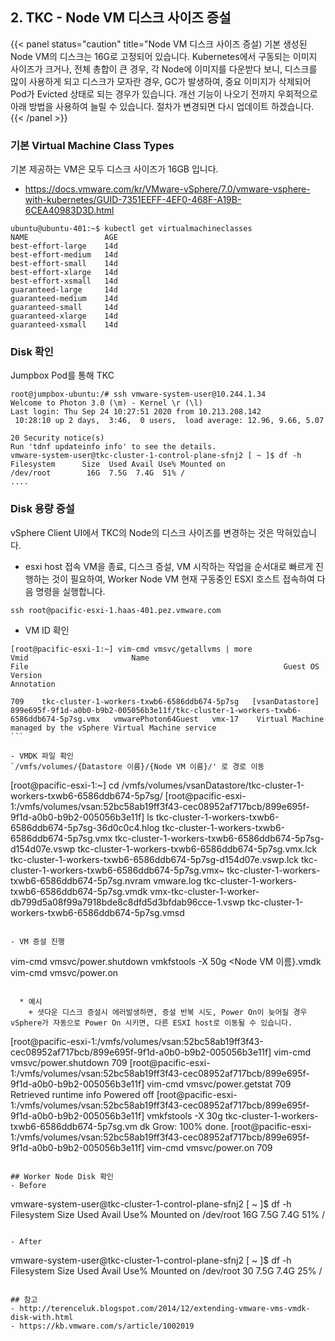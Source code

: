 ## 2. TKC - Node VM 디스크 사이즈 증설

{{< panel status="caution" title="Node VM 디스크 사이즈 증설)
기본 생성된 Node VM의 디스크는 16G로 고정되어 있습니다. Kubernetes에서 구동되는 이미지 사이즈가 크거나, 전체 총합이 큰 경우, 각 Node에 이미지를 다운받다 보니, 디스크를 많이 사용하게 되고 디스크가 모자란 경우, GC가 발생하여, 중요 이미지가 삭제되어 Pod가 Evicted 상태로 되는 경우가 있습니다. 개선 기능이 나오기 전까지 우회적으로 아래 방법을 사용하여 늘릴 수 있습니다. 절차가 변경되면 다시 업데이트 하겠습니다.
{{< /panel >}}

### 기본 Virtual Machine Class Types
기본 제공하는 VM은 모두 디스크 사이즈가 16GB 입니다.
- https://docs.vmware.com/kr/VMware-vSphere/7.0/vmware-vsphere-with-kubernetes/GUID-7351EEFF-4EF0-468F-A19B-6CEA40983D3D.html
```
ubuntu@ubuntu-401:~$ kubectl get virtualmachineclasses
NAME                 AGE
best-effort-large    14d
best-effort-medium   14d
best-effort-small    14d
best-effort-xlarge   14d
best-effort-xsmall   14d
guaranteed-large     14d
guaranteed-medium    14d
guaranteed-small     14d
guaranteed-xlarge    14d
guaranteed-xsmall    14d
```

### Disk 확인
Jumpbox Pod를 통해 TKC
```
root@jumpbox-ubuntu:/# ssh vmware-system-user@10.244.1.34
Welcome to Photon 3.0 (\m) - Kernel \r (\l)
Last login: Thu Sep 24 10:27:51 2020 from 10.213.208.142
 10:28:10 up 2 days,  3:46,  0 users,  load average: 12.96, 9.66, 5.07

20 Security notice(s)
Run 'tdnf updateinfo info' to see the details.
vmware-system-user@tkc-cluster-1-control-plane-sfnj2 [ ~ ]$ df -h
Filesystem      Size  Used Avail Use% Mounted on
/dev/root        16G  7.5G  7.4G  51% /
....
```

### Disk 용량 증설
vSphere Client UI에서 TKC의 Node의 디스크 사이즈를 변경하는 것은 막혀있습니다.

- esxi host 접속
VM을 종료, 디스크 증설, VM 시작하는 작업을 순서대로 빠르게 진행하는 것이 필요하여, Worker Node VM 현재 구동중인 ESXI 호스트 접속하여 다음 명령을 실행합니다.
```
ssh root@pacific-esxi-1.haas-401.pez.vmware.com
```

- VM ID 확인
``` 
[root@pacific-esxi-1:~] vim-cmd vmsvc/getallvms | more
Vmid                       Name                                                                       File                                                         Guest OS         Version                                                                                           Annotation                                                                                        
                                                                                                                                                                                           
709    tkc-cluster-1-workers-txwb6-6586ddb674-5p7sg   [vsanDatastore] 899e695f-9f1d-a0b0-b9b2-005056b3e11f/tkc-cluster-1-workers-txwb6-6586ddb674-5p7sg.vmx   vmwarePhoton64Guest   vmx-17    Virtual Machine managed by the vSphere Virtual Machine service                                                                                                                         ```

- VMDK 파일 확인
`/vmfs/volumes/{Datastore 이름}/{Node VM 이름}/' 로 경로 이동
``` 
[root@pacific-esxi-1:~] cd /vmfs/volumes/vsanDatastore/tkc-cluster-1-workers-txwb6-6586ddb674-5p7sg/
[root@pacific-esxi-1:/vmfs/volumes/vsan:52bc58ab19ff3f43-cec08952af717bcb/899e695f-9f1d-a0b0-b9b2-005056b3e11f] ls 
tkc-cluster-1-workers-txwb6-6586ddb674-5p7sg-36d0c0c4.hlog                tkc-cluster-1-workers-txwb6-6586ddb674-5p7sg.vmx
tkc-cluster-1-workers-txwb6-6586ddb674-5p7sg-d154d07e.vswp                tkc-cluster-1-workers-txwb6-6586ddb674-5p7sg.vmx.lck
tkc-cluster-1-workers-txwb6-6586ddb674-5p7sg-d154d07e.vswp.lck            tkc-cluster-1-workers-txwb6-6586ddb674-5p7sg.vmx~
tkc-cluster-1-workers-txwb6-6586ddb674-5p7sg.nvram                        vmware.log
tkc-cluster-1-workers-txwb6-6586ddb674-5p7sg.vmdk                         vmx-tkc-cluster-1-worker-db799d5a08f99a7918bde8c8dfd5d3bfdab96cce-1.vswp
tkc-cluster-1-workers-txwb6-6586ddb674-5p7sg.vmsd
```

- VM 증설 진행
``` 
vim-cmd vmsvc/power.shutdown <Vmid>
vmkfstools -X 50g <Node VM 이름}.vmdk
vim-cmd vmsvc/power.on <Vmid>
```

  * 예시
    + 셧다운 디스크 증설시 에러발생하면, 증설 반복 시도, Power On이 늦어질 경우 vSphere가 자동으로 Power On 시키면, 다른 ESXI host로 이동될 수 있습니다.
``` 
[root@pacific-esxi-1:/vmfs/volumes/vsan:52bc58ab19ff3f43-cec08952af717bcb/899e695f-9f1d-a0b0-b9b2-005056b3e11f] vim-cmd vmsvc/power.shutdown 709
[root@pacific-esxi-1:/vmfs/volumes/vsan:52bc58ab19ff3f43-cec08952af717bcb/899e695f-9f1d-a0b0-b9b2-005056b3e11f] vim-cmd vmsvc/power.getstat 709
Retrieved runtime info
Powered off
[root@pacific-esxi-1:/vmfs/volumes/vsan:52bc58ab19ff3f43-cec08952af717bcb/899e695f-9f1d-a0b0-b9b2-005056b3e11f] vmkfstools -X 30g tkc-cluster-1-workers-txwb6-6586ddb674-5p7sg.vm
dk
Grow: 100% done.
[root@pacific-esxi-1:/vmfs/volumes/vsan:52bc58ab19ff3f43-cec08952af717bcb/899e695f-9f1d-a0b0-b9b2-005056b3e11f] vim-cmd vmsvc/power.on 709
```

## Worker Node Disk 확인
- Before
```
vmware-system-user@tkc-cluster-1-control-plane-sfnj2 [ ~ ]$ df -h
Filesystem      Size  Used Avail Use% Mounted on
/dev/root        16G  7.5G  7.4G  51% /
```

- After
```
vmware-system-user@tkc-cluster-1-control-plane-sfnj2 [ ~ ]$ df -h
Filesystem      Size  Used Avail Use% Mounted on
/dev/root        30  7.5G  7.4G  25% /
```

## 참고
- http://terenceluk.blogspot.com/2014/12/extending-vmware-vms-vmdk-disk-with.html
- https://kb.vmware.com/s/article/1002019

